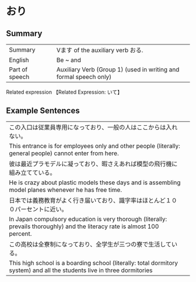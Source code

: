 # おり

## Summary

<table><tr>   <td>Summary<td>   <td>Vます of the auxiliary verb おる.</td><tr><tr>   <td>English<td>   <td>Be ~ and</td><tr><tr>   <td>Part of speech<td>   <td>Auxiliary Verb (Group 1) (used in writing and formal speech only)</td><tr></table><tr>   <td>Related expression<td>   <td>【Related Expression: いて】</td><tr></table></table>

## Example Sentences

<table><tr><td>この入口は従業員専用になっており、一般の人はここからは入れない。<td><tr><tr><td>This entrance is for employees only and other people (literally: general people) cannot enter from here.<td><tr><tr><td>彼は最近プラモデルに凝っており、暇さえあれば模型の飛行機に組み立てている。<td><tr><tr><td>He is crazy about plastic models these days and is assembling model planes whenever he has free time.<td><tr><tr><td>日本では義務教育がよく行き届いており、識字率はほとんど１００パーセントに近い。<td><tr><tr><td>In Japan compulsory education is very thorough (literally: prevails thoroughly) and the literacy rate is almost 100 percent.<td><tr><tr><td>この高校は全寮制になっており、全学生が三つの寮で生活している。<td><tr><tr><td>This high school is a boarding school (literally: total dormitory system) and all the students live in three dormitories<td><tr></table>

